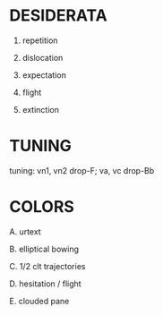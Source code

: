 DESIDERATA
==========

1. repetition

2. dislocation

3. expectation

4. flight

5. extinction

TUNING
======

tuning: vn1, vn2 drop-F; va, vc drop-Bb

COLORS
======

A. urtext

B. elliptical bowing

C. 1/2 clt trajectories

D. hesitation / flight

E. clouded pane
